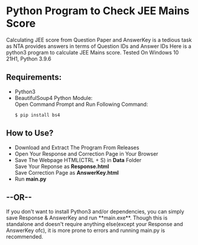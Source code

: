 # Python Program to Check JEE Mains Score

Calculating JEE score from Question Paper and AnswerKey is a tedious task as NTA provides answers in terms of Question IDs and Answer IDs
Here is a python3 program to calculate JEE Mains score.
Tested On Windows 10 21H1, Python 3.9.6

## Requirements:
-   Python3
-   BeautifulSoup4 Python Module:  
    Open Command Prompt and Run Following Command:  
    ```
    $ pip install bs4 
    ```

## How to Use?
-   Download and Extract The Program From Releases
-   Open Your Response and Correction Page in Your Browser
-   Save The Webpage HTML(CTRL + S) in **Data** Folder  
    Save Your Reponse as **Response.html**  
    Save Correction Page as **AnswerKey.html**
-   Run <b>main.py</b>

<p align=center> <h2> --OR-- </h2></p>
If you don't want to install Python3 and/or dependencies, you can simply save Response & AnswerKey and run **main.exe**.  
Though this is standalone and doesn't require anything else(except your Response and AnswerKey ofc), it is more prone to errors and running main.py is recommended.